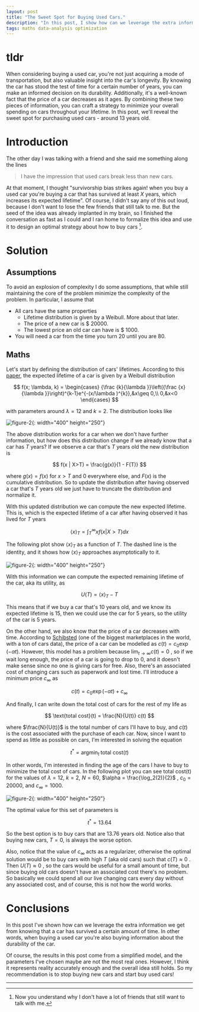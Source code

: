 ```yaml
---
layout: post
title: "The Sweet Spot for Buying Used Cars."
description: "In this post, I show how can we leverage the extra information we get from knowing that a car has survived a certain amount of time. I formalize the idea mathematically and then build a framework to optimize the total costs."
tags: maths data-analysis optimization
---
```


# tldr

When considering buying a used car, you're not just acquiring a mode of transportation, but also valuable insight into the car's longevity. By knowing the car has stood the test of time for a certain number of years, you can make an informed decision on its durability. Additionally, it's a well-known fact that the price of a car decreases as it ages. By combining these two pieces of information, you can craft a strategy to minimize your overall spending on cars throughout your lifetime. In this post, we'll reveal the sweet spot for purchasing used cars - around $13$ years old.


# Introduction

The other day I was talking with a friend and she said me something along the lines

> I have the impression that used cars break less than new cars.

At that moment, I thought "survivorship bias strikes again! when you buy a used car you're buying a car that has survived at least $X$ years, which increases its expected lifetime". Of course, I didn't say any of this out loud, because I don't want to lose the few friends that still talk to me. But the seed of the idea was already implanted in my brain, so I finished the conversation as fast as I could and I ran home to formalize this idea and use it to design an optimal strategy about how to buy cars [^1].

# Solution

## Assumptions

To avoid an explosion of complexity I do some assumptions, that while still maintaining the core of the problem minimize the complexity of the problem. In particular, I assume that

- All cars have the same properties
  - Lifetime distribution is given by a Weibull. More about that later.
  - The price of a new car is \$ $20000$.
  - The lowest price an old car can have is \$ $1000$.
- You will need a car from the time you turn 20 until you are 80.


## Maths
Let's start by defining the distribution of cars' lifetimes. According to this [paper](https://www.iioa.org/conferences/27th/papers/files/3757_20190426071_IIOAfullpaper_SK_SK_SK_IU_YN.pdf), the expected lifetime of a car is given by a Weibull distribution



$$
f(x; \lambda, k) = 
\begin{cases}
  {\frac {k}{\lambda }}\left({\frac {x}{\lambda }}\right)^{k-1}e^{-(x/\lambda )^{k}},&x\geq 0,\\
  0,&x<0
\end{cases}
$$

with parameters around $\lambda = 12$ and $k = 2$. The distribution looks like


![figure-2](/docs/used-car/weibull.svg){: width="400" height="250"}


The above distribution works for a car when we don't have further information, but how does this distribution change if we already know that a car has $T$ years? If we observe a car that's $T$ years old the new distribution is

$$
f(x | X>T) =  \frac{g(x)}{1 - F(T)}
$$

where $g(x) = f(x)$ for $x>T$ and $0$ everywhere else, and $F(x)$ is the cumulative distribution. So to update the distribution after having observed a car that's $T$ years old we just have to truncate the distribution and normalize it. 

With this updated distribution we can compute the new expected lifetime. This is, which is the expected lifetime of a car after having observed it has lived for $T$ years

$$
\langle x \rangle_T = \int_T^\infty x f(x | X>T) dx 
$$

The following plot show $\langle x \rangle_T$ as a function of $T$. The dashed line is the identity, and it shows how $\langle x \rangle_T$ approaches asymptotically to it.

![figure-2](/docs/used-car/expected-lifetime.svg){: width="400" height="250"}

With this information we can compute the expected remaining lifetime of the car, aka its utility, as


$$
U(T) = \langle x \rangle_T - T
$$

This means that if we buy a car that's $10$ years old, and we know its expected lifetime is $15$, then we could use the car for $5$ years, so the utility of the car is $5$ years.

On the other hand, we also know that the price of a car decreases with time. According to [Schibsted](https://schibsted.com/blog/price-car-data/)  (one of the biggest marketplaces in the world, with a ton of cars data), the price of a car can be modelled as $c(t) = c_0 \exp \left(-\alpha t\right)$. However, this model has a problem because $\lim_{t \to \infty} c(t) = 0$ , so if we wait long enough, the price of a car is going to drop to $0$, and it doesn't make sense since no one is giving cars for free. Also, there's an associated cost of changing cars such as paperwork and lost time. I'll introduce a minimum price $c_\infty$  as

$$
c(t) = c_0 \exp(-\alpha t) + c_\infty
$$

And finally, I can write down the total cost of cars for the rest of my life as

$$
\text{total cost}(t) = \frac{N}{U(t)} c(t)
$$

where $\frac{N}{U(t)}$ is the total number of cars I'll have to buy, and $c(t)$ is the cost associated with the purchase of each car. Now, since I want to spend as little as possible on cars, I'm interested in solving the equation

$$
t^* = \text{argmin}_{t} \; \text{total cost}(t)
$$

In other words, I'm interested in finding the age of the cars I have to buy to minimize the total cost of cars. In the following plot you can see $\text{total cost(t)}$ for the values of $\lambda=12$, $k=2$, $N=60$, $\alpha = \frac{\log_2(2)}{2}$ , $c_0 = 20000$, and $c_\infty=1000$. 

![figure-2](/docs/used-car/age-vs-cost.svg){: width="400" height="250"}


The optimal value for this set of parameters is

$$
t^* = 13.64
$$

So the best option is to buy cars that are $13.76$ years old. Notice also that buying new cars, $T=0$, is always the worse option.

Also, notice that the value of $c_\infty$ acts as a regularizer, otherwise the optimal solution would be to buy cars with high $T$ (aka old cars) such that $c(T) \approx 0$ . Then $U(T) \approx 0$ , so the cars would be useful for a small amount of time, but since buying old cars doesn't have an associated cost there's no problem. So basically we could spend all our live changing cars every day without any associated cost, and of course, this is not how the world works.

# Conclusions

In this post I've shown how can we leverage the extra information we get from knowing that a car has survived a certain amount of time. In other words, when buying a used car you're also buying information about the durability of the car.

Of course, the results in this post come from a simplified model, and the parameters I've chosen maybe are not the most real ones. However, I think it represents reality accurately enough and the overall idea still holds. So my recommendation is to stop buying new cars and start buy used cars!


---
[^1]: Now you understand why I don't have a lot of friends that still want to talk with me.